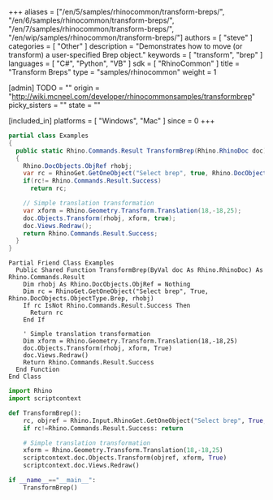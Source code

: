 +++
aliases = ["/en/5/samples/rhinocommon/transform-breps/", "/en/6/samples/rhinocommon/transform-breps/", "/en/7/samples/rhinocommon/transform-breps/", "/en/wip/samples/rhinocommon/transform-breps/"]
authors = [ "steve" ]
categories = [ "Other" ]
description = "Demonstrates how to move (or transform) a user-specified Brep object."
keywords = [ "transform", "brep" ]
languages = [ "C#", "Python", "VB" ]
sdk = [ "RhinoCommon" ]
title = "Transform Breps"
type = "samples/rhinocommon"
weight = 1

[admin]
TODO = ""
origin = "http://wiki.mcneel.com/developer/rhinocommonsamples/transformbrep"
picky_sisters = ""
state = ""

[included_in]
platforms = [ "Windows", "Mac" ]
since = 0
+++

<div class="codetab-content" id="cs">

```cs
partial class Examples
{
  public static Rhino.Commands.Result TransformBrep(Rhino.RhinoDoc doc)
  {
    Rhino.DocObjects.ObjRef rhobj;
    var rc = RhinoGet.GetOneObject("Select brep", true, Rhino.DocObjects.ObjectType.Brep, out rhobj);
    if(rc!= Rhino.Commands.Result.Success)
      return rc;

    // Simple translation transformation
    var xform = Rhino.Geometry.Transform.Translation(18,-18,25);
    doc.Objects.Transform(rhobj, xform, true);
    doc.Views.Redraw();
    return Rhino.Commands.Result.Success;
  }
}
```

</div>


<div class="codetab-content" id="vb">

```vbnet
Partial Friend Class Examples
  Public Shared Function TransformBrep(ByVal doc As Rhino.RhinoDoc) As Rhino.Commands.Result
	Dim rhobj As Rhino.DocObjects.ObjRef = Nothing
	Dim rc = RhinoGet.GetOneObject("Select brep", True, Rhino.DocObjects.ObjectType.Brep, rhobj)
	If rc IsNot Rhino.Commands.Result.Success Then
	  Return rc
	End If

	' Simple translation transformation
	Dim xform = Rhino.Geometry.Transform.Translation(18,-18,25)
	doc.Objects.Transform(rhobj, xform, True)
	doc.Views.Redraw()
	Return Rhino.Commands.Result.Success
  End Function
End Class
```

</div>


<div class="codetab-content" id="py">

```python
import Rhino
import scriptcontext

def TransformBrep():
    rc, objref = Rhino.Input.RhinoGet.GetOneObject("Select brep", True, Rhino.DocObjects.ObjectType.Brep)
    if rc!=Rhino.Commands.Result.Success: return

    # Simple translation transformation
    xform = Rhino.Geometry.Transform.Translation(18,-18,25)
    scriptcontext.doc.Objects.Transform(objref, xform, True)
    scriptcontext.doc.Views.Redraw()

if __name__=="__main__":
    TransformBrep()
```

</div>

